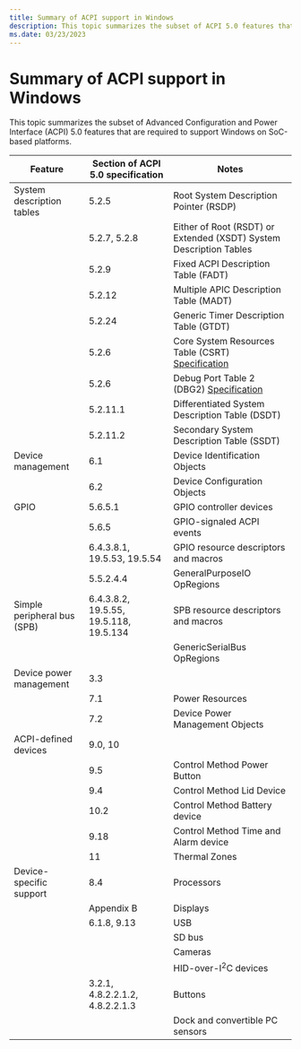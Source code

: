 ```yaml
---
title: Summary of ACPI support in Windows
description: This topic summarizes the subset of ACPI 5.0 features that are required to support Windows on SoC-based platforms.
ms.date: 03/23/2023
---
```


# Summary of ACPI support in Windows

This topic summarizes the subset of Advanced Configuration and Power Interface (ACPI) 5.0 features that are required to support Windows on SoC-based platforms.

| Feature | Section of ACPI 5.0 specification | Notes |
|--|--|--|
| System description tables | 5.2.5 | Root System Description Pointer (RSDP) |
|  | 5.2.7, 5.2.8 | Either of Root (RSDT) or Extended (XSDT) System Description Tables |
|  | 5.2.9 | Fixed ACPI Description Table (FADT) |
|  | 5.2.12 | Multiple APIC Description Table (MADT) |
|  | 5.2.24 | Generic Timer Description Table (GTDT) |
|  | 5.2.6 | Core System Resources Table (CSRT) [Specification](https://acpica.org/related-documents) |
|  | 5.2.6 | Debug Port Table 2 (DBG2) [Specification](/previous-versions/windows/hardware/design/dn639131(v=vs.85)) |
|  | 5.2.11.1 | Differentiated System Description Table (DSDT) |
|  | 5.2.11.2 | Secondary System Description Table (SSDT) |
| Device management | 6.1 | Device Identification Objects |
|  | 6.2 | Device Configuration Objects |
| GPIO | 5.6.5.1 | GPIO controller devices |
|  | 5.6.5 | GPIO-signaled ACPI events |
|  | 6.4.3.8.1, 19.5.53, 19.5.54 | GPIO resource descriptors and macros |
|  | 5.5.2.4.4 | GeneralPurposeIO OpRegions |
| Simple peripheral bus (SPB) | 6.4.3.8.2, 19.5.55, 19.5.118, 19.5.134 | SPB resource descriptors and macros |
|  |  | GenericSerialBus OpRegions |
| Device power management | 3.3 |  |
|  | 7.1 | Power Resources |
|  | 7.2 | Device Power Management Objects |
| ACPI-defined devices | 9.0, 10 |  |
|  | 9.5 | Control Method Power Button |
|  | 9.4 | Control Method Lid Device |
|  | 10.2 | Control Method Battery device |
|  | 9.18 | Control Method Time and Alarm device |
|  | 11 | Thermal Zones |
| Device-specific support | 8.4 | Processors |
|  | Appendix B | Displays |
|  | 6.1.8, 9.13 | USB |
|  |  | SD bus |
|  |  | Cameras |
|  |  | HID-over-I<sup>2</sup>C devices |
|  | 3.2.1, 4.8.2.2.1.2, 4.8.2.2.1.3 | Buttons |
|  |  | Dock and convertible PC sensors |
